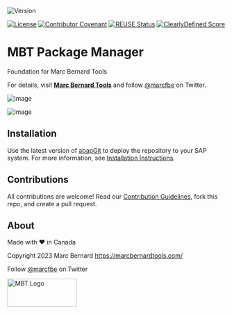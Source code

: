 ![Version](https://img.shields.io/endpoint?url=https%3A%2F%2Fshield.abap.space%2Fversion-shield-json%2Fgithub%2FMarc-Bernard-Tools%2FMBT-Package-Manager%2Fsrc%2F%2523mbtools%2523cl_tool_bc.clas.abap&label=Version&color=blue)

[![License](https://img.shields.io/github/license/Marc-Bernard-Tools/MBT-Package-Manager?label=License&color=green)](LICENSE)
[![Contributor Covenant](https://img.shields.io/badge/Contributor%20Covenant-2.1-4baaaa.svg?color=green)](https://github.com/Marc-Bernard-Tools/.github/blob/main/CODE_OF_CONDUCT.md)
[![REUSE Status](https://api.reuse.software/badge/github.com/Marc-Bernard-Tools/MBT-Package-Manager?color=success)](https://api.reuse.software/info/github.com/Marc-Bernard-Tools/MBT-Package-Manager)
[![ClearlyDefined Score](https://img.shields.io/clearlydefined/score/git/github/marc-bernard-tools/MBT-Base/b368f642b8688a7a1b6b6304ea11042d5cd478a3?label=ClearlyDefined%20Score)](https://clearlydefined.io/definitions/git/github/marc-bernard-tools/MBT-Base/b368f642b8688a7a1b6b6304ea11042d5cd478a3)

# MBT Package Manager

Foundation for Marc Bernard Tools

For details, visit **[Marc Bernard Tools](https://marcbernardtools.com/downloads/mbt-package-manager)** and follow [@marcfbe](https://twitter.com/marcfbe) on Twitter.

![image](https://user-images.githubusercontent.com/59966492/146279035-c0e5a5af-5a71-43e1-bd48-4fdf279b7ea5.png)

![image](https://user-images.githubusercontent.com/59966492/146279088-3bb6e31d-15e2-4baf-82ed-2e03da927c4d.png)

## Installation

Use the latest version of [abapGit](https://github.com/abapGit/abapGit) to deploy the repository to your SAP system. For more information, see 
[Installation Instructions](https://marcbernardtools.com/docs/marc-bernard-tools/installation/).

## Contributions

All contributions are welcome! Read our [Contribution Guidelines](CONTRIBUTING.md), fork this repo, and create a pull request.

## About

Made with :heart: in Canada

Copyright 2023 Marc Bernard <https://marcbernardtools.com/>

Follow [@marcfbe](https://twitter.com/marcfbe) on Twitter

<p><a href="https://marcbernardtools.com/"><img width="160" height="65" src="https://marcbernardtools.com/info/MBT_Logo_640x250_on_Gray.png" alt="MBT Logo"></a></p>
